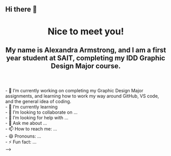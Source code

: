## Hi there 👋

<!--
**DMAlexandra08/DMAlexandra08** is a ✨ _special_ ✨ repository because its `README.md` (this file) appears on your GitHub profile.

Here are some ideas to get you started:--!>

<header>
    <h1>Nice to meet you!</h1>
    <h2>My name is Alexandra Armstrong, and I am a first year student at SAIT, completing my IDD Graphic Design Major course.
</header>

- 🔭 I’m currently working on completing my Graphic Design Major assignments, and learning how to work my way around GitHub, VS code, and the general idea of coding.<br>
- 🌱 I’m currently learning <br>
- 👯 I’m looking to collaborate on ... <br>
- 🤔 I’m looking for help with ... <br>
- 💬 Ask me about ... <br>
- 📫 How to reach me: ...<br>
- 😄 Pronouns: ...<br>
- ⚡ Fun fact: ...<br>
-->
